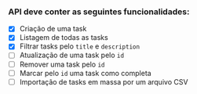 
### API deve conter as seguintes funcionalidades:
- [x] Criação de uma task
- [x] Listagem de todas as tasks
- [x] Filtrar tasks pelo `title` e `description`
- [ ] Atualização de uma task pelo `id`
- [ ] Remover uma task pelo `id`
- [ ] Marcar pelo `id` uma task como completa
- [ ] Importação de tasks em massa por um arquivo CSV